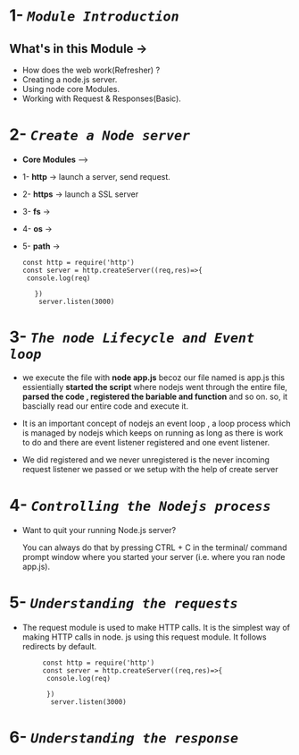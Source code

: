 
# 1- *```Module Introduction```*

## What's in this Module ->

* How does the web work(Refresher) ?
* Creating a node.js server.
* Using node core Modules.
* Working with Request & Responses(Basic).
  
# 2- *```Create a Node server```*

* **Core Modules** -->

* 1- **http** -> launch a server, send request.
* 2- **https** -> launch a SSL server
* 3- **fs** ->
* 4- **os** ->
* 5- **path** ->

      const http = require('http')
      const server = http.createServer((req,res)=>{
       console.log(req)

         })
          server.listen(3000)

# 3- *```The node Lifecycle and Event loop```*

* we execute the file with **node app.js**  becoz our file named is app.js this essientially **started the script** where nodejs went through the entire file, **parsed the code , registered the bariable and function** and so on. so, it bascially read our entire code and execute it.
  
* It is an important concept of nodejs an event loop , a loop process which is managed by nodejs which keeps on running as long as there is work to do and there are event listener registered and one event listener.

* We did registered and we never unregistered is the never incoming request listener we passed or we setup with the help of create server
  
# 4- *```Controlling the Nodejs process```*

* Want to quit your running Node.js server?

  You can always do that by pressing CTRL + C in the terminal/ command prompt window where you started your server (i.e. where you ran node app.js).

# 5- *```Understanding the requests```*

* The request module is used to make HTTP calls. It is the simplest way of making HTTP calls in node. js using this request module. It follows redirects by default.
  
           const http = require('http')
           const server = http.createServer((req,res)=>{
            console.log(req)

            })
             server.listen(3000)

# 6- *```Understanding the response```*
